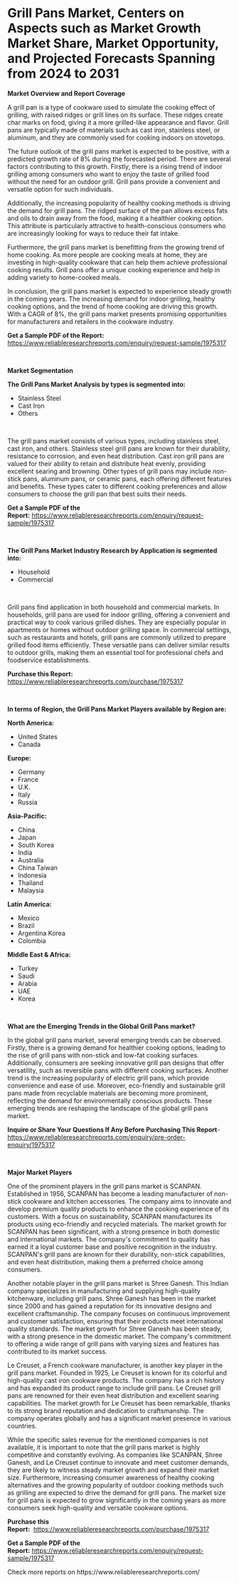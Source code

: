 <p><h1>Grill Pans Market, Centers on Aspects such as Market Growth Market Share, Market Opportunity, and Projected Forecasts Spanning from 2024 to 2031</h1></p><p><strong>Market Overview and Report Coverage</strong></p>
<p><p>A grill pan is a type of cookware used to simulate the cooking effect of grilling, with raised ridges or grill lines on its surface. These ridges create char marks on food, giving it a more grilled-like appearance and flavor. Grill pans are typically made of materials such as cast iron, stainless steel, or aluminum, and they are commonly used for cooking indoors on stovetops.</p><p>The future outlook of the grill pans market is expected to be positive, with a predicted growth rate of 8% during the forecasted period. There are several factors contributing to this growth. Firstly, there is a rising trend of indoor grilling among consumers who want to enjoy the taste of grilled food without the need for an outdoor grill. Grill pans provide a convenient and versatile option for such individuals.</p><p>Additionally, the increasing popularity of healthy cooking methods is driving the demand for grill pans. The ridged surface of the pan allows excess fats and oils to drain away from the food, making it a healthier cooking option. This attribute is particularly attractive to health-conscious consumers who are increasingly looking for ways to reduce their fat intake.</p><p>Furthermore, the grill pans market is benefitting from the growing trend of home cooking. As more people are cooking meals at home, they are investing in high-quality cookware that can help them achieve professional cooking results. Grill pans offer a unique cooking experience and help in adding variety to home-cooked meals.</p><p>In conclusion, the grill pans market is expected to experience steady growth in the coming years. The increasing demand for indoor grilling, healthy cooking options, and the trend of home cooking are driving this growth. With a CAGR of 8%, the grill pans market presents promising opportunities for manufacturers and retailers in the cookware industry.</p></p>
<p><strong>Get a Sample PDF of the Report:</strong> <a href="https://www.reliableresearchreports.com/enquiry/request-sample/1975317">https://www.reliableresearchreports.com/enquiry/request-sample/1975317</a></p>
<p>&nbsp;</p>
<p><strong>Market Segmentation</strong></p>
<p><strong>The Grill Pans Market Analysis by types is segmented into:</strong></p>
<p><ul><li>Stainless Steel</li><li>Cast Iron</li><li>Others</li></ul></p>
<p>&nbsp;</p>
<p><p>The grill pans market consists of various types, including stainless steel, cast iron, and others. Stainless steel grill pans are known for their durability, resistance to corrosion, and even heat distribution. Cast iron grill pans are valued for their ability to retain and distribute heat evenly, providing excellent searing and browning. Other types of grill pans may include non-stick pans, aluminum pans, or ceramic pans, each offering different features and benefits. These types cater to different cooking preferences and allow consumers to choose the grill pan that best suits their needs.</p></p>
<p><strong>Get a Sample PDF of the Report:</strong>&nbsp;<a href="https://www.reliableresearchreports.com/enquiry/request-sample/1975317">https://www.reliableresearchreports.com/enquiry/request-sample/1975317</a></p>
<p>&nbsp;</p>
<p><strong>The Grill Pans Market Industry Research by Application is segmented into:</strong></p>
<p><ul><li>Household</li><li>Commercial</li></ul></p>
<p>&nbsp;</p>
<p><p>Grill pans find application in both household and commercial markets. In households, grill pans are used for indoor grilling, offering a convenient and practical way to cook various grilled dishes. They are especially popular in apartments or homes without outdoor grilling space. In commercial settings, such as restaurants and hotels, grill pans are commonly utilized to prepare grilled food items efficiently. These versatile pans can deliver similar results to outdoor grills, making them an essential tool for professional chefs and foodservice establishments.</p></p>
<p><strong>Purchase this Report:</strong>&nbsp; <a href="https://www.reliableresearchreports.com/purchase/1975317">https://www.reliableresearchreports.com/purchase/1975317</a></p>
<p>&nbsp;</p>
<p><strong>In terms of Region, the Grill Pans Market Players available by Region are:</strong></p>
<p>
    <p> <strong> North America: </strong>
        <ul>
            <li>United States</li>
            <li>Canada</li>
        </ul>
        </p> 
    <p> <strong> Europe: </strong>
        <ul>
            <li>Germany</li>
            <li>France</li>
            <li>U.K.</li>
            <li>Italy</li>
            <li>Russia</li>
        </ul>
        </p> 
    <p> <strong> Asia-Pacific: </strong>
        <ul>
            <li>China</li>
            <li>Japan</li>
            <li>South Korea</li>
            <li>India</li>
            <li>Australia</li>
            <li>China Taiwan</li>
            <li>Indonesia</li>
            <li>Thailand</li>
            <li>Malaysia</li>
        </ul>
        </p> 
    <p> <strong> Latin America: </strong>
        <ul>
            <li>Mexico</li>
            <li>Brazil</li>
            <li>Argentina Korea</li>
            <li>Colombia</li>
        </ul>
        </p> 
    <p> <strong> Middle East & Africa: </strong>
        <ul>
            <li>Turkey</li>
            <li>Saudi</li>
            <li>Arabia</li>
            <li>UAE</li>
            <li>Korea</li>
        </ul>
    </p>
    </p>
<p>&nbsp;</p>
<p><strong>What are the Emerging Trends in the Global Grill Pans market?</strong></p>
<p><p>In the global grill pans market, several emerging trends can be observed. Firstly, there is a growing demand for healthier cooking options, leading to the rise of grill pans with non-stick and low-fat cooking surfaces. Additionally, consumers are seeking innovative grill pan designs that offer versatility, such as reversible pans with different cooking surfaces. Another trend is the increasing popularity of electric grill pans, which provide convenience and ease of use. Moreover, eco-friendly and sustainable grill pans made from recyclable materials are becoming more prominent, reflecting the demand for environmentally conscious products. These emerging trends are reshaping the landscape of the global grill pans market.</p></p>
<p><strong>Inquire or Share Your Questions If Any Before Purchasing This Report</strong>- <a href="https://www.reliableresearchreports.com/enquiry/pre-order-enquiry/1975317">https://www.reliableresearchreports.com/enquiry/pre-order-enquiry/1975317</a></p>
<p>&nbsp;</p>
<p><strong>Major Market Players</strong></p>
<p><p>One of the prominent players in the grill pans market is SCANPAN. Established in 1956, SCANPAN has become a leading manufacturer of non-stick cookware and kitchen accessories. The company aims to innovate and develop premium quality products to enhance the cooking experience of its customers. With a focus on sustainability, SCANPAN manufactures its products using eco-friendly and recycled materials. The market growth for SCANPAN has been significant, with a strong presence in both domestic and international markets. The company's commitment to quality has earned it a loyal customer base and positive recognition in the industry. SCANPAN's grill pans are known for their durability, non-stick capabilities, and even heat distribution, making them a preferred choice among consumers.</p><p>Another notable player in the grill pans market is Shree Ganesh. This Indian company specializes in manufacturing and supplying high-quality kitchenware, including grill pans. Shree Ganesh has been in the market since 2000 and has gained a reputation for its innovative designs and excellent craftsmanship. The company focuses on continuous improvement and customer satisfaction, ensuring that their products meet international quality standards. The market growth for Shree Ganesh has been steady, with a strong presence in the domestic market. The company's commitment to offering a wide range of grill pans with varying sizes and features has contributed to its market success.</p><p>Le Creuset, a French cookware manufacturer, is another key player in the grill pans market. Founded in 1925, Le Creuset is known for its colorful and high-quality cast iron cookware products. The company has a rich history and has expanded its product range to include grill pans. Le Creuset grill pans are renowned for their even heat distribution and excellent searing capabilities. The market growth for Le Creuset has been remarkable, thanks to its strong brand reputation and dedication to craftsmanship. The company operates globally and has a significant market presence in various countries.</p><p>While the specific sales revenue for the mentioned companies is not available, it is important to note that the grill pans market is highly competitive and constantly evolving. As companies like SCANPAN, Shree Ganesh, and Le Creuset continue to innovate and meet customer demands, they are likely to witness steady market growth and expand their market size. Furthermore, increasing consumer awareness of healthy cooking alternatives and the growing popularity of outdoor cooking methods such as grilling are expected to drive the demand for grill pans. The market size for grill pans is expected to grow significantly in the coming years as more consumers seek high-quality and versatile cookware options.</p></p>
<p><strong>Purchase this Report:</strong>&nbsp;&nbsp;<a href="https://www.reliableresearchreports.com/purchase/1975317">https://www.reliableresearchreports.com/purchase/1975317</a></p>
<p></p>
<p><strong>Get a Sample PDF of the Report:</strong>&nbsp;<a href="https://www.reliableresearchreports.com/enquiry/request-sample/1975317">https://www.reliableresearchreports.com/enquiry/request-sample/1975317</a></p>
<p>Check more reports on https://www.reliableresearchreports.com/</p>